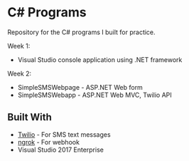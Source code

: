 # C# Programs

Repository for the C# programs I built for practice.  

Week 1:
* Visual Studio console application using .NET framework  

Week 2:
* SimpleSMSWebpage - ASP.NET Web form
* SimpleSMSWebapp - ASP.NET Web MVC, Twilio API

## Built With

* [Twilio](https://www.twilio.com/docs/sms/quickstart/csharp) - For SMS text messages
* [ngrok](https://ngrok.com/) - For webhook
* Visual Studio 2017 Enterprise
